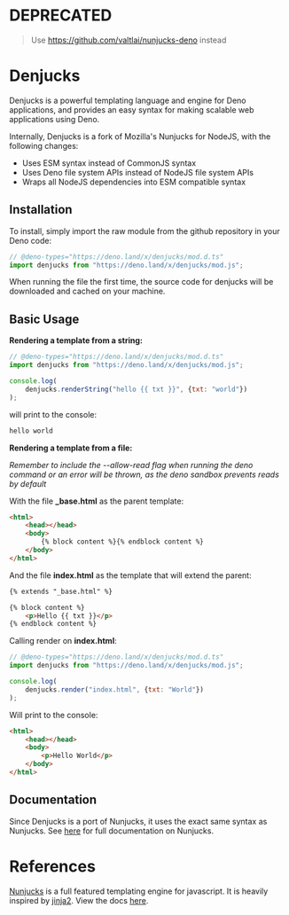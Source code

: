 # DEPRECATED

> Use https://github.com/valtlai/nunjucks-deno instead


# Denjucks

Denjucks is a powerful templating language and engine for Deno applications, and provides an easy syntax for making scalable web applications using Deno.

Internally, Denjucks is a fork of Mozilla's Nunjucks for NodeJS, with the following changes:

 * Uses ESM syntax instead of CommonJS syntax
 * Uses Deno file system APIs instead of NodeJS file system APIs
 * Wraps all NodeJS dependencies into ESM compatible syntax


## Installation

To install, simply import the raw module from the github repository in your Deno code:

```javascript
// @deno-types="https://deno.land/x/denjucks/mod.d.ts"
import denjucks from "https://deno.land/x/denjucks/mod.js";
```

When running the file the first time, the source code for denjucks will be downloaded and cached on your machine.


## Basic Usage

**Rendering a template from a string:**

```javascript
// @deno-types="https://deno.land/x/denjucks/mod.d.ts"
import denjucks from "https://deno.land/x/denjucks/mod.js";

console.log(
    denjucks.renderString("hello {{ txt }}", {txt: "world"})
);
```

will print to the console:

```javascript
hello world
```


**Rendering a template from a file:**

_Remember to include the --allow-read flag when running the deno command or an error will be thrown, as the deno sandbox prevents reads by default_

With the file **_base.html** as the parent template:

```html
<html>
    <head></head>
    <body>
        {% block content %}{% endblock content %}
    </body>
</html>
```

And the file **index.html** as the template that will extend the parent:

```html
{% extends "_base.html" %}

{% block content %}
    <p>Hello {{ txt }}</p>
{% endblock content %}
```

Calling render on **index.html**:

```javascript
// @deno-types="https://deno.land/x/denjucks/mod.d.ts"
import denjucks from "https://deno.land/x/denjucks/mod.js";

console.log(
    denjucks.render("index.html", {txt: "World"})
);
```

Will print to the console:

```html
<html>
    <head></head>
    <body>
        <p>Hello World</p>
    </body>
</html>
```


## Documentation

Since Denjucks is a port of Nunjucks, it uses the exact same syntax as Nunjucks. See [here](https://mozilla.github.io/nunjucks/) for full documentation on Nunjucks.


# References

[Nunjucks](https://mozilla.github.io/nunjucks/) is a full featured
templating engine for javascript. It is heavily inspired by
[jinja2](http://jinja.pocoo.org/). View the docs
[here](https://mozilla.github.io/nunjucks/).
